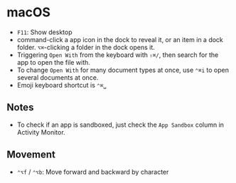 # macOS

- `F11`: Show desktop
- command-click a app icon in the dock to reveal it, or an item in a dock folder. `⌥⌘`-clicking a folder in the dock opens it.
- Triggering `Open With` from the keyboard with `⇧⌘/`, then search for the app to open the file with.
- To change `Open With` for many document types at once, use `⌃⌘i` to open several documents at once.
- Emoji keyboard shortcut is `⌃⌘␣`

## Notes

- To check if an app is sandboxed, just check the `App Sandbox` column in Activity Monitor.

## Movement

- `⌃⌥f` / `⌃⌥b`: Move forward and backward by character
